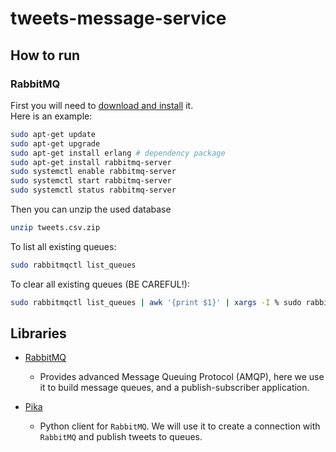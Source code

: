 # tweets-message-service
## How to run
### RabbitMQ
First you will need to [download and install](https://www.rabbitmq.com/download.html) it.\
Here is an example:
```bash
sudo apt-get update
sudo apt-get upgrade
sudo apt-get install erlang # dependency package
sudo apt-get install rabbitmq-server
sudo systemctl enable rabbitmq-server
sudo systemctl start rabbitmq-server
sudo systemctl status rabbitmq-server
```

Then you can unzip the used database
```bash
unzip tweets.csv.zip
```

To list all existing queues:
```bash
sudo rabbitmqctl list_queues
```

To clear all existing queues (BE CAREFUL!):
```bash
sudo rabbitmqctl list_queues | awk '{print $1}' | xargs -I % sudo rabbitmqctl delete_queue %
```



## Libraries
- [RabbitMQ](https://www.rabbitmq.com/)
    - Provides advanced Message Queuing Protocol (AMQP), here we use it to build message queues, and a publish-subscriber application.

- [Pika](https://pika.readthedocs.io/en/stable/intro.html)
    - Python client for `RabbitMQ`. We will use it to create a connection with `RabbitMQ` and publish tweets to queues.

